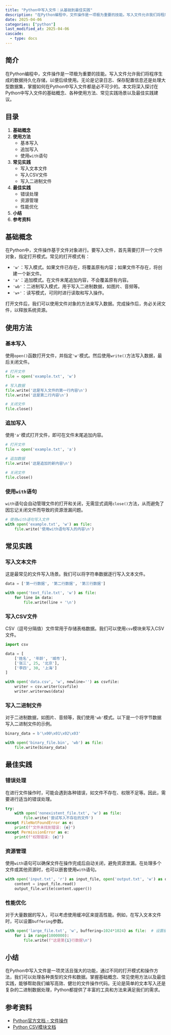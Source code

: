 ```yaml
---
title: "Python中写入文件：从基础到最佳实践"
description: "在Python编程中，文件操作是一项极为重要的技能。写入文件允许我们将程序生成的数据持久化存储，以便后续使用。无论是记录日志、保存配置信息还是处理大型数据集，掌握如何在Python中写入文件都是必不可少的。本文将深入探讨在Python中写入文件的基础概念、各种使用方法、常见实践场景以及最佳实践建议。"
date: 2025-04-06
categories: ["python"]
last_modified_at: 2025-04-06
cascade:
  - type: docs
---
```



## 简介
在Python编程中，文件操作是一项极为重要的技能。写入文件允许我们将程序生成的数据持久化存储，以便后续使用。无论是记录日志、保存配置信息还是处理大型数据集，掌握如何在Python中写入文件都是必不可少的。本文将深入探讨在Python中写入文件的基础概念、各种使用方法、常见实践场景以及最佳实践建议。

<!-- more -->
## 目录
1. **基础概念**
2. **使用方法**
    - 基本写入
    - 追加写入
    - 使用`with`语句
3. **常见实践**
    - 写入文本文件
    - 写入CSV文件
    - 写入二进制文件
4. **最佳实践**
    - 错误处理
    - 资源管理
    - 性能优化
5. **小结**
6. **参考资料**

## 基础概念
在Python中，文件操作基于文件对象进行。要写入文件，首先需要打开一个文件对象，指定打开模式。常见的打开模式有：
- `'w'`：写入模式。如果文件已存在，将覆盖原有内容；如果文件不存在，将创建一个新文件。
- `'a'`：追加模式。在文件末尾追加内容，不会覆盖原有内容。
- `'wb'`：二进制写入模式，用于写入二进制数据，如图片、音频等。
- `'w+'`：读写模式，可同时进行读取和写入操作。

打开文件后，我们可以使用文件对象的方法来写入数据。完成操作后，务必关闭文件，以释放系统资源。

## 使用方法

### 基本写入
使用`open()`函数打开文件，并指定`'w'`模式。然后使用`write()`方法写入数据，最后关闭文件。

```python
# 打开文件
file = open('example.txt', 'w')

# 写入数据
file.write('这是写入文件的第一行内容\n')
file.write('这是第二行内容\n')

# 关闭文件
file.close()
```

### 追加写入
使用`'a'`模式打开文件，即可在文件末尾追加内容。

```python
# 打开文件
file = open('example.txt', 'a')

# 追加数据
file.write('这是追加的新内容\n')

# 关闭文件
file.close()
```

### 使用`with`语句
`with`语句会自动管理文件的打开和关闭，无需显式调用`close()`方法，从而避免了因忘记关闭文件而导致的资源泄漏问题。

```python
# 使用with语句写入文件
with open('example.txt', 'w') as file:
    file.write('使用with语句写入的内容\n')
```

## 常见实践

### 写入文本文件
这是最常见的文件写入场景。我们可以将字符串数据逐行写入文本文件。

```python
data = ['第一行数据', '第二行数据', '第三行数据']

with open('text_file.txt', 'w') as file:
    for line in data:
        file.write(line + '\n')
```

### 写入CSV文件
CSV（逗号分隔值）文件常用于存储表格数据。我们可以使用`csv`模块来写入CSV文件。

```python
import csv

data = [
    ['姓名', '年龄', '城市'],
    ['张三', 25, '北京'],
    ['李四', 30, '上海']
]

with open('data.csv', 'w', newline='') as csvfile:
    writer = csv.writer(csvfile)
    writer.writerows(data)
```

### 写入二进制文件
对于二进制数据，如图片、音频等，我们使用`'wb'`模式。以下是一个将字节数据写入二进制文件的示例。

```python
binary_data = b'\x00\x01\x02\x03'

with open('binary_file.bin', 'wb') as file:
    file.write(binary_data)
```

## 最佳实践

### 错误处理
在进行文件操作时，可能会遇到各种错误，如文件不存在、权限不足等。因此，需要进行适当的错误处理。

```python
try:
    with open('nonexistent_file.txt', 'w') as file:
        file.write('尝试写入不存在的文件')
except FileNotFoundError as e:
    print(f"文件未找到错误: {e}")
except PermissionError as e:
    print(f"权限错误: {e}")
```

### 资源管理
使用`with`语句可以确保文件在操作完成后自动关闭，避免资源泄漏。在处理多个文件或其他资源时，也可以嵌套使用`with`语句。

```python
with open('input.txt', 'r') as input_file, open('output.txt', 'w') as output_file:
    content = input_file.read()
    output_file.write(content.upper())
```

### 性能优化
对于大量数据的写入，可以考虑使用缓冲区来提高性能。例如，在写入文本文件时，可以设置`buffering`参数。

```python
with open('large_file.txt', 'w', buffering=1024*1024) as file:  # 设置缓冲区大小为1MB
    for i in range(1000000):
        file.write(f"这是第{i}行数据\n")
```

## 小结
在Python中写入文件是一项灵活且强大的功能，通过不同的打开模式和操作方法，我们可以处理各种类型的文件和数据。掌握基础概念、常见使用方法以及最佳实践，能够帮助我们编写高效、健壮的文件操作代码。无论是简单的文本写入还是复杂的二进制数据处理，Python都提供了丰富的工具和方法来满足我们的需求。

## 参考资料
- [Python官方文档 - 文件操作](https://docs.python.org/3/tutorial/inputoutput.html#reading-and-writing-files)
- [Python CSV模块文档](https://docs.python.org/3/library/csv.html)